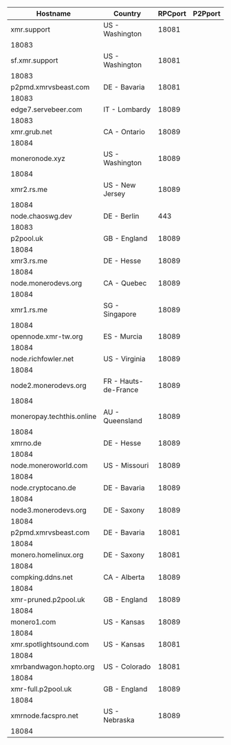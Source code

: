 Hostname | Country | RPCport | P2Pport
--- | --- | --- | ---
xmr.support | US - Washington | 18081
 | 18083
sf.xmr.support | US - Washington | 18081
 | 18083
p2pmd.xmrvsbeast.com | DE - Bavaria | 18081
 | 18083
edge7.servebeer.com | IT - Lombardy | 18089
 | 18083
xmr.grub.net | CA - Ontario | 18089
 | 18084
moneronode.xyz | US - Washington | 18089
 | 18084
xmr2.rs.me | US - New Jersey | 18089
 | 18084
node.chaoswg.dev | DE - Berlin | 443
 | 18083
p2pool.uk | GB - England | 18089
 | 18084
xmr3.rs.me | DE - Hesse | 18089
 | 18084
node.monerodevs.org | CA - Quebec | 18089
 | 18084
xmr1.rs.me | SG - Singapore | 18089
 | 18084
opennode.xmr-tw.org | ES - Murcia | 18089
 | 18084
node.richfowler.net | US - Virginia | 18089
 | 18084
node2.monerodevs.org | FR - Hauts-de-France | 18089
 | 18084
moneropay.techthis.online | AU - Queensland | 18089
 | 18084
xmrno.de | DE - Hesse | 18089
 | 18084
node.moneroworld.com | US - Missouri | 18089
 | 18084
node.cryptocano.de | DE - Bavaria | 18089
 | 18084
node3.monerodevs.org | DE - Saxony | 18089
 | 18084
p2pmd.xmrvsbeast.com | DE - Bavaria | 18081
 | 18084
monero.homelinux.org | DE - Saxony | 18081
 | 18084
compking.ddns.net | CA - Alberta | 18089
 | 18084
xmr-pruned.p2pool.uk | GB - England | 18089
 | 18084
monero1.com | US - Kansas | 18089
 | 18084
xmr.spotlightsound.com | US - Kansas | 18081
 | 18084
xmrbandwagon.hopto.org | US - Colorado | 18081
 | 18084
xmr-full.p2pool.uk | GB - England | 18089
 | 18084
xmrnode.facspro.net | US - Nebraska | 18089
 | 18084
